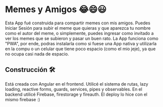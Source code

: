 # Memes y Amigos 😂😄😃

Esta App fué construida para compartir memes con mis amigos. Puedes Iniciar Sesión para subir el meme que quieras y que aparezca tu nombre como el autor del meme,
o simplemente, puedes ingresar como invitado a ver los memes que se subieron y pasar un buen rato.
La App funciona como "PWA", por ende, podras instalarla como si fuese una App nativa y utilizarla en la compu o un celular que tiene poco espacio (como el mio jeje), ya que no ocupa casi nada de espacio.

## Construcción 🛠️

Está creada con Angular en el frontend. Utilicé el sistema de rutas, lazy loading, reactive forms, guards, services, pipes y observables.
En el backend utilicé Firebase, firestorage y fireauth.
El deploy lo hice con el mismo firebase :)
